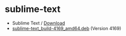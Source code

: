

# sublime-text


* Sublime Text / [Download](https://www.sublimetext.com/download)
* [sublime-text_build-4169_amd64.deb](https://download.sublimetext.com/sublime-text_build-4169_amd64.deb) (Version 4169)

